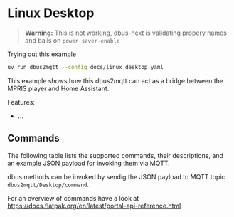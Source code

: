 # Linux Desktop

> **Warning:** This is not working, dbus-next is validating propery names and bails on `power-saver-enable`

Trying out this example

```bash
uv run dbus2mqtt --config docs/linux_desktop.yaml
```

This example shows how this dbus2mqtt can act as a bridge between the MPRIS player and Home Assistant.

Features:

* ...

## Commands

The following table lists the supported commands, their descriptions, and an example JSON payload for invoking them via MQTT.

dbus methods can be invoked by sendig the JSON payload to MQTT topic `dbus2mqtt/Desktop/command`.

For an overview of commands have a look at <https://docs.flatpak.org/en/latest/portal-api-reference.html>
